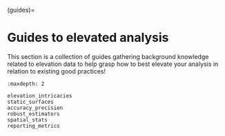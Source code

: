 (guides)=
# Guides to elevated analysis

This section is a collection of guides gathering background knowledge related to elevation data to help grasp how to best
elevate your analysis in relation to existing good practices!

```{toctree}
:maxdepth: 2

elevation_intricacies
static_surfaces
accuracy_precision
robust_estimators
spatial_stats
reporting_metrics
```
